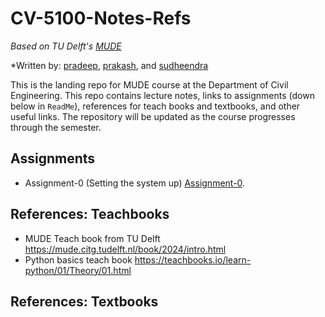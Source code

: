 # CV-5100-Notes-Refs
*Based on TU Delft's [MUDE](http://mude.citg.tudelft.nl/)*

*Written by: [pradeep](https://www.pppratapa.com/), [prakash](https://sites.google.com/view/prakashbadal), and [sudheendra](https://www.linkedin.com/in/sudheendra-herkal)

This is the landing repo for MUDE course at the Department of Civil Engineering. This repo contains lecture notes, links to assignments (down below in `ReadMe`), references for teach books and textbooks, and other useful links. The repository will be updated as the course progresses through the semester. 

## **Assignments**
   * Assignment-0 (Setting the system up) [Assignment-0](classroom.github.com/a/YWl5CVjn).

## **References: Teachbooks**
   * MUDE Teach book from TU Delft https://mude.citg.tudelft.nl/book/2024/intro.html
   * Python basics teach book https://teachbooks.io/learn-python/01/Theory/01.html 

## **References: Textbooks**
